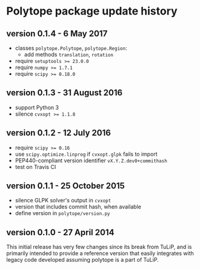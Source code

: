 # Polytope package update history


## version 0.1.4 - 6 May 2017

- classes `polytope.Polytope`, `polytope.Region`:
  - add methods `translation`, `rotation`
- require `setuptools >= 23.0.0`
- require `numpy >= 1.7.1`
- require `scipy >= 0.18.0`


## version 0.1.3 - 31 August 2016

- support Python 3
- silence `cvxopt >= 1.1.8`


## version 0.1.2 - 12 July 2016

- require `scipy >= 0.16`
- use `scipy.optimize.linprog` if `cvxopt.glpk` fails to import
- PEP440-compliant version identifier `vX.Y.Z.dev0+commithash`
- test on Travis CI


## version 0.1.1 - 25 October 2015

- silence GLPK solver's output in `cvxopt`
- version that includes commit hash, when available
- define version in `polytope/version.py`


## version 0.1.0 - 27 April 2014

This initial release has very few changes since its break from TuLiP,
and is primarily intended to provide a reference version that easily integrates
with legacy code developed assuming polytope is a part of TuLiP.
